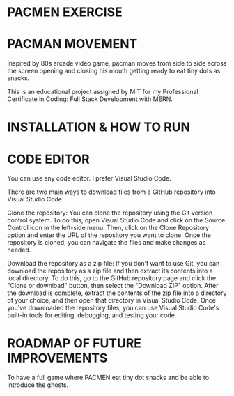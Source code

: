 # PACMEN EXERCISE
# PACMAN MOVEMENT  

Inspired by 80s arcade video game, pacman moves from side to side across the screen opening and closing his mouth getting ready to eat tiny dots as snacks.

This is an educational project assigned by MIT for my Professional Certificate in Coding: Full Stack Development with MERN.

# INSTALLATION & HOW TO RUN

# CODE EDITOR
You can use any code editor. I prefer Visual Studio Code. 

There are two main ways to download files from a GitHub repository into Visual Studio Code:

Clone the repository: You can clone the repository using the Git version control system. To do this, open Visual Studio Code and click on the Source Control icon in the left-side menu. Then, click on the Clone Repository option and enter the URL of the repository you want to clone. Once the repository is cloned, you can navigate the files and make changes as needed.

Download the repository as a zip file: If you don't want to use Git, you can download the repository as a zip file and then extract its contents into a local directory. To do this, go to the GitHub repository page and click the "Clone or download" button, then select the "Download ZIP" option. After the download is complete, extract the contents of the zip file into a directory of your choice, and then open that directory in Visual Studio Code.
Once you've downloaded the repository files, you can use Visual Studio Code's built-in tools for editing, debugging, and testing your code.

# ROADMAP OF FUTURE IMPROVEMENTS
To have a full game where PACMEN eat tiny dot snacks and be able to introduce the ghosts.
